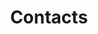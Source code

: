 ---
title: "Contacts"
logo: "/img/abc/logoFull.png"
contacts: 
  - text: Email
    url: mailto:geral@aveirobusinesscenter.com
    urlValue: geral@aveirobusinesscenter.com
  - text: Tel
    value: +351 234 290 290
  - text: Fax
    value: +351 234 290 299
contact_entries:
  - heading: Schedule
    text: "Monday – Friday: 9AM – 18:30PM"
  - heading: Location
    text: "Aveiro Business Center<br>Rua da Igreja, nº79<br>Nª Srª de Fátima<br>3810-744 Aveiro"
  - heading: 
    text: "<br>40º 34’ 49’’<br>N08º 34’ 55’’ W"
contactform:
  action: /en/success
  dropline: 'Contact us'
  name: 'Name'
  email: 'Email'
  message: 'Message'
  messageplaceholder: 'Your message'
  submit: 'Submit'
---